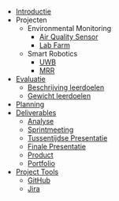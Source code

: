 * [Introductie](./README.md)
* Projecten
  * Environmental Monitoring
    * [Air Quality Sensor](./projecten/enmo/air-quality-sensor.md)
    * [Lab Farm](./projecten/enmo/lab_farm.md)
  * Smart Robotics
    * [UWB](./projecten/srob/uwb.md)
    * [MRR](./projecten/srob/mrr.md)
* [Evaluatie](./evaluatie/README.md)
  * [Beschrijving leerdoelen](./evaluatie/beschrijving_leerdoelen.md)
  * [Gewicht leerdoelen](./evaluatie/gewicht_leerdoelen.md)
* [Planning](./planning.md)
* [Deliverables](./deliverables/README.md)
  * [Analyse](./deliverables/analyse.md)
  * [Sprintmeeting](./deliverables/sprintmeeting.md)
  * [Tussentijdse Presentatie](./deliverables/tussentijdse_presentatie.md)
  * [Finale Presentatie](./deliverables/finale-presentatie.md)
  * [Product](./deliverables/product.md)
  * [Portfolio](./deliverables/portfolio.md)
* [Project Tools](./README.md)
  * [GitHub](./README.md)
  * [Jira](./README.md)
